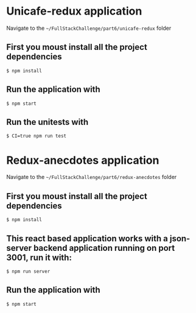 # Unicafe-redux application

Navigate to the `~/FullStackChallenge/part6/unicafe-redux` folder

## First you moust install all the project dependencies
```
$ npm install
```

## Run the application with
```
$ npm start
```

## Run the unitests with
```
$ CI=true npm run test
```

# Redux-anecdotes application

Navigate to the `~/FullStackChallenge/part6/redux-anecdotes` folder

## First you moust install all the project dependencies
```
$ npm install
```

## This react based application works with a json-server backend application running on port 3001, run it with:
```
$ npm run server
```

## Run the application with
```
$ npm start
```